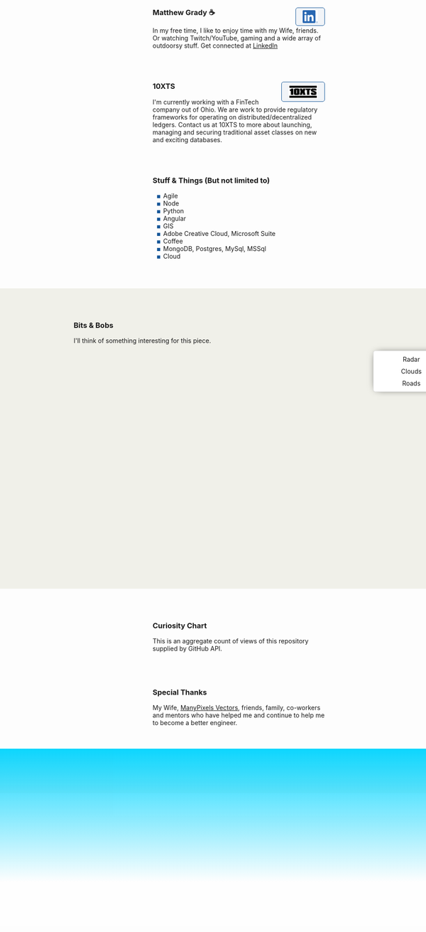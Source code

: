 <link rel="apple-touch-icon" sizes="180x180" href="/apple-touch-icon.png">
<link rel="icon" type="image/png" sizes="32x32" href="/favicon-32x32.png">
<link rel="icon" type="image/png" sizes="16x16" href="/favicon-16x16.png">
<link rel="manifest" href="/site.webmanifest">
<link rel="stylesheet" href="https://cdnjs.cloudflare.com/ajax/libs/animate.css/4.1.1/animate.min.css" />
<link rel="stylesheet" href="https://cdn.jsdelivr.net/gh/openlayers/openlayers.github.io@master/en/v6.8.1/css/ol.css" type="text/css">

<style>
.map {
	position: relative;
	width: 100%;
	height: 500px;
}
.mapControls {
position: absolute;
    width: 150px;
    margin: .5em;
    padding: 5px;
	top: .5em;
    right: 0px;
    background: white;
    z-index: 999;
    border-radius: 5px;
    border: 1px solid #e0e0e0;
	-webkit-box-shadow: 0px 0px 17px -8px #000000; 
box-shadow: 0px 0px 17px -8px #000000;
}
	
.ol-control {
	    border-radius: 5px;
    border: 1px solid #e0e0e0;
	-webkit-box-shadow: 0px 0px 17px -8px #000000; 
box-shadow: 0px 0px 17px -8px #000000;
	    background: white;
}
	
.ol-control:hover {
		    border-radius: 5px;
    border: 1px solid #e0e0e0;
	-webkit-box-shadow: 0px 0px 17px -8px #000000; 
box-shadow: 0px 0px 17px -8px #000000;
	    background: white;
}
	
.ol-control button {
background: white;
	color: black;
}
	
	.ol-control button:hover {
background: #e0e0e0;
	color: black;
}
	
.mapControls > .button {
	width: 100%;
	text-align: center;
	padding: 5px;
}
.mapControls > .button:hover {
	background-color: #e0e0e0;
}
</style>
<script src="https://cdn.jsdelivr.net/gh/openlayers/openlayers.github.io@master/en/v6.8.1/build/ol.js"></script>

<div class="row">
	<div class="row-logo" style="background-image:url('./Watermelon_Monochromatic.svg');"></div>
	<div class="row-item">
		<h3>Matthew Grady ☕ <a href="https://linkedin.com/in/matthew-grady-7b752a16"><img class="hover-friends" src="./LI-In-Bug.png" style=" float: right; max-width: 66px;
    padding: 5px 15px;
    border: 1px solid #155799; 
    background: rgba(21, 87, 153, .05);
    border-radius: 5px; max-height: 29.06px;"></a></h3>
		<div id="about"></div> In my free time, I like to enjoy time with my Wife, friends. Or watching Twitch/YouTube, gaming and a wide array of outdoorsy stuff. Get connected at <a href="https://linkedin.com/in/matthew-grady-7b752a16">LinkedIn</a>
	</div>
</div>
<script>
function sleep(ms) {
  return new Promise(resolve => setTimeout(resolve, ms));
}
document.getElementById("about").innerHTML = "Hi, I'm Matthew. I do solo and agile full-stack stuff and things from behind a monitor ( or 2, or 3 ).";
const header = document.getElementsByTagName("header");
window.onwheel = function(event) {
	headerScrollFunction(event)
};

function headerScrollFunction(event) {

	if(document.documentElement.scrollTop > 10 && event.deltaY > 0) {
		header[0].classList.remove('expand');
		header[0].classList.add('collapse');
	} else if(document.documentElement.scrollTop < 10 && event.deltaY < 0) {
		header[0].classList.remove('collapse');
		header[0].classList.add('expand');
		window.scrollTo(0, 0);
	} 

}
</script>
<style>

.parachute {
    margin: 200px;
    width: 400px;
    animation: xAxis 60s infinite cubic-bezier(0.02, 0.01, 0.21, 1);
    position: absolute;
    z-index: 99;
    top: 16.66px;
    left: 100px;
}
	
.parachute__img {
    animation: yAxis 60s infinite cubic-bezier(0.3, 0.27, 0.07, 1.64);
}

.parachute__img:before {
      content: "";
      display: block;
      width: 15px;
      height: 15px;
      background: url("https://dl.dropboxusercontent.com/s/7xthrrako1qpxy9/parachute.svg")
        no-repeat;
      animation: swing ease-in-out 1s infinite alternate;
      transform-origin: center -20px;
 }

.plane {
  background: url("https://dl.dropboxusercontent.com/s/egcs4ohbyrfa39n/aeroplane.svg")
    no-repeat;
  width: 42px;
  height: 42px;
  position: absolute;
  z-index: 99;
  top: -16px;
  left: -108px;
  animation: right linear 30s infinite;
}

@keyframes yAxis {
  33% {
    animation-timing-function: cubic-bezier(0.02, 0.01, 0.21, 1);
    transform: translateY(-200px);
  }
  66% {
    animation-timing-function: cubic-bezier(0, .2, -1.42, -6);
    transform: translateY(-200px);
  }
}

@keyframes xAxis {
  33% {
    animation-timing-function: cubic-bezier(0.3, 0.27, 0.07, 1.64);
    transform: translateX(700px);
  } 
  66% {
    animation-timing-function: cubic-bezier(0, 0, -1.15, -6.64);
    transform: translateX(700px);
  }
}

@keyframes swing {
  0% {
    transform: rotate(5deg);
  }
  100% {
    transform: rotate(-5deg);
  }
}


@keyframes right {
  0% {
    left: -108px;
  }	
  25% {
    left: calc(25% + 108px);
  }
  35% {
    left: calc(35% + 108px);
    top: 12px;
  }
  50% {
    left: calc(50% + 108px);
    top: 12px;
  }
  75% {
    left: calc(75% + 108px);
    top: 5px;
  }
  100% {
    left: calc(100% + 108px);
  }
}

.page-header {
	background-image: url('1610.m00.i125.n015.S.c12.310635362 Vector cartoon blue cloudy sky horizontal seamless pattern.jpg') !important;
	background-size: 85%;
	background-repeat: repeat;
	background-position: 0 0;
	/*adjust s value for speed*/
	animation: animatedBackground 850s linear infinite;
	z-index: 99;
	-webkit-box-shadow: 0px 10px 50px 13px #FFFFFF;
	box-shadow: 0px 10px 50px 13px #FFFFFF;
}

.page-header:after,
.page-header:before {
	content: '';
	display: block;
	position: absolute;
	top: 0;
	bottom: 0;
	left: 0;
	right: 0;
	mix-blend-mode: hard-light;
}

.page-header:before {
	background: linear-gradient(0deg, rgba(255, 255, 255, .4) 25%, rgba(0, 212, 255, 0.3) 100%);
	animation: OpacityAnim 60s ease-in-out 0s infinite alternate;
	border-bottom: 4px rgba(255, 255, 255, .4) solid;
}

.page-header:after {
	background: linear-gradient(0deg, rgba(85, 48, 83, 0.65) 25%, rgba(85, 48, 83, 0.45) 100%), rgba(0, 0, 0, .35) url('stars.png') repeat;
	animation: OpacityAnim 60s ease-in-out -60s infinite alternate, animatedBackground 1200s linear infinite;
	border-bottom: 4px rgba(0, 0, 0, .3) solid;
}

@keyframes OpacityAnim {
	0% {
		opacity: 1.0
	}

	100% {
		opacity: 0.0
	}
}

@keyframes animatedBackground {
	from {
		background-position: 0 0;
	}

	/*use negative width if you want it to flow right to left else and positive for left to right*/
	to {
		background-position: -10000px 0;
	}
}

.row {
	display: flex;
	margin-bottom: 50px;
	scroll-snap-align: start;
    z-index;99;
}

.row-logo {
	margin-right: 1rem;
    width: 100px;
    height: 100px;
    max-width: 100px;
    margin-right: 1rem;
    min-width: 100px;
    max-height: 100px;
    min-height: 100%;
    background-size: 100px 100px;
}

.row-logo:after {
	content: '';
	display: block;
	position: relative;
	top: -100px;
	bottom: 0;
	left: 0;
	right: 0;
    width: 100px;
    height: 100px;
}

.row-logo:before {
	content: '';
	display: block;
	position: relative;
	top: 0;
	bottom: 0;
	left: 0;
	right: 0;
    width: 100px;
    height: 100px;
}

.row-item {}

ul li {
	list-style-image: radial-gradient(circle, #155799, #155799);
	list-style-border: 1px solid #155799;
}

.collapse {
	display: flex;
	justify-content: center;
	align-items: center;
	animation: collapse .5s ease forwards, animatedBackground 850s linear infinite;
	background-size: 85%;
	background-repeat: repeat;
	background-position: 0 0;
}

.project-name {
	z-index: 100;
	position: relative;
}

.page-header a {
	z-index: 100;
	position: relative;
	color: rgba(255, 255, 255, .9);
	background-color: rgba(0, 0, 0, .4);
	border-color: white;
}

.collapse .project-name {
	font-size: 12px;
}

.collapse a.btn {
	display: none;
}

.expand {
	animation: expand .5s ease forwards, animatedBackground 850s linear infinite;
	padding-top: 80px;
	padding-bottom: 80px;
	background-size: 85%;
	background-repeat: repeat;
	background-position: 0 0;
}

.bottom-left {
	position: fixed;
	bottom: 18px;
	left: -10px;
}

.top-right {
	position: fixed;
	top: 60px;
	right: 00px;
}

.page-header {
	background-image: linear-gradient(120deg, #155799, #fff);
	position: sticky;
	top: 0px;
	padding-top: 80px;
	padding-bottom: 80px;
}

.main-content h1,
.main-content h2,
.main-content h3,
.main-content h4,
.main-content h5,
.main-content h6 {
	color: #155799;
}

@keyframes collapse {
	from {
		padding-top: 80px;
		padding-bottom: 80px;
	}

	to {
		padding-top: 2px;
		padding-bottom: 2px;
	}
}

@keyframes expand {
	from {
		padding-top: 2px;
		padding-bottom: 2px;
	}

	to {
		padding-top: 80px;
		padding-bottom: 80px;
	}
}

.flex-grow {
 flex-grow: 1;
}
.wide-stuffs {
 padding: 50px;
 background: rgb(240, 240, 233);
}
</style>

<div class="parachute">
  <div class="parachute__img"></div>
</div>

<div class="plane">
  
</div>

<div class="row">
	<div class="row-logo" style="background-image:url('./Statue of liberty_Monochromatic.svg');"></div>
	<div class="row-item">
		<h3>10XTS <a href="mailto: info@10xts.com"><img src="./10xts.png" style=" float: right; max-width: 66px;
    padding: 5px 15px;
    border: 1px solid #155799; 
    background: rgba(21, 87, 153, .05);
    border-radius: 5px;"></a></h3> I'm currently working with a FinTech company out of Ohio. We are work to provide regulatory frameworks for operating on distributed/decentralized ledgers. Contact us at 10XTS to more about launching, managing and securing traditional asset classes on new and exciting databases.
	</div>
</div>
<div class="row">
	<div class="row-logo" style="background-image:url('./Data Arranging_Monochromatic.svg');"></div>
	<div class="row-item">
		<h3>Stuff & Things (But not limited to)</h3>
		<ul>
			<li>Agile</li>
			<li>Node</li>
			<li>Python</li>
			<li>Angular</li>
			<li>GIS</li>
			<li>Adobe Creative Cloud, Microsoft Suite</li>
			<li>Coffee</li>
			<li>MongoDB, Postgres, MySql, MSSql</li>
			<li>Cloud</li>
		</ul>
	</div>
</div>
<div class="row wide-stuffs" style="width: 100vw; z-index: 101; position: relative;
    margin: 0px;
    margin-left: calc(50% - 50vw);
    margin-bottom: 50px;">
	<div class="row-logo" style="background-image:url('./America_Monochromatic.svg');"></div>
	<div class="row-item flex-grow">
		<h3>Bits & Bobs</h3> I'll think of something interesting for this piece. <div id="map" class="map">
		<div class="mapControls">
			<div class="button">Radar</div>
			<div class="button">Clouds</div>
			<div class="button">Roads</div>
		</div>
		</div>
		<script type="text/javascript">

			const parser = new DOMParser();

/* Async function used to retrieve start and end time from RADAR_1KM_RRAI layer GetCapabilities document */
async function getData() {
  let response = await fetch(
    "https://geo.weather.gc.ca/geomet/?lang=en&service=WMS&request=GetCapabilities&version=1.3.0&LAYERS=RADAR_1KM_RRAI"
  );
  let data = await response
    .text()
    .then((data) =>
      parser
        .parseFromString(data, "text/xml")
        .getElementsByTagName("Dimension")[0]
        .innerHTML.split("/")
    );
  return data;
}

let layers = [
	new ol.layer.Tile({
		source: new ol.source.XYZ({
			attributions: 'Copyright:© 2013 ESRI, i-cubed, GeoEye',
			url: 'https://services.arcgisonline.com/arcgis/rest/services/' + 'ESRI_Imagery_World_2D/MapServer/tile/{z}/{y}/{x}',
			maxZoom: 15,
			projection: 'EPSG:4326',
			tileSize: 512, // the tile size supported by the ArcGIS tile service
			maxResolution: 180 / 512, // Esri's tile grid fits 180 degrees on one 512 px tile
			wrapX: true,
		}),
	}),
    new ol.layer.Image({
        source: new ol.source.ImageWMS({
          format: "image/png",
          url: "https://geo.weather.gc.ca/geomet/",
          params: { LAYERS: "RADAR_1KM_RRAI", TILED: true },
          transition: 0
        }),
        opacity: .5
    })
];

let map = new ol.Map({
	target: "map",
	layers: layers,
	view: new ol.View({
		center: [ -81.37, 28.53 ],
		projection: 'EPSG:4326',
		zoom: 6,
		minZoom: 2,
	}),
});

function updateInfo(current_time) {
   // No Info Container At This time
}

function updateLayers() {
  layers[1]
    .getSource()
    .updateParams({ TIME: current_time.toISOString().split(".")[0] + "Z" });
  layers[2]
    .getSource()
    .updateParams({ TIME: current_time.toISOString().split(".")[0] + "Z" });
}
		</script>
	</div>
</div>
<div class="row">
	<div class="row-logo" style="background-image:url('./Spotlight _Monochromatic.svg');"></div>
	<div class="row-item">
		<h3>Curiosity Chart</h3> This is an aggregate count of views of this repository supplied by GitHub API. <section id="curiosity-container" class="curiosity-container"></section>
	</div>
</div>
<script src="https://d3js.org/d3.v3.min.js"></script>
<script src="https://cdnjs.cloudflare.com/ajax/libs/jquery/3.6.0/jquery.min.js" integrity="sha512-894YE6QWD5I59HgZOGReFYm4dnWc1Qt5NtvYSaNcOP+u1T9qYdvdihz0PPSiiqn/+/3e7Jo4EaG7TubfWGUrMQ==" crossorigin="anonymous" referrerpolicy="no-referrer"></script>
<script>
// Set the dimensions of the canvas / graph
const margin = {
		top: 30,
		right: 20,
		bottom: 30,
		left: 50
	},
	width = 600 - margin.left - margin.right,
	height = 270 - margin.top - margin.bottom;
// Parse the date / time
const parseDate = d3.time.format("%d-%b-%y").parse;
// Set the ranges
const x = d3.scale.ordinal().rangeRoundBands([0, width], 1);
const y = d3.scale.linear().range([height, 0]);
// Define the axes
const xAxis = d3.svg.axis().scale(x).orient("bottom");
const yAxis = d3.svg.axis().scale(y).orient("left").ticks(3);
// Define the line
const valueline = d3.svg.line().interpolate("basis").x(function(d) {
	return x(d.superposition);
}).y(function(d) {
	return y(d.value);
});
// Adds the svg canvas
const svg = d3.select("section").append("svg").attr("width", width + margin.left + margin.right).attr("height", height + margin.top + margin.bottom).append("g").attr("transform", "translate(" + margin.left + "," + margin.top + ")");
window.sneakyVariable = [];
$.ajax({
	url: 'https://api.countapi.xyz/hit/coffeestained.github.io/about-this-dev',
	type: 'GET',
	success: function(data) {
		const past = {
			value: (data.value - 1) / 2,
			superposition: 'The Past'
		};
		window.sneakyVariable.push(past);
		$.ajax({
			url: 'https://api.countapi.xyz/hit/coffeestained.github.io/about-this-dev',
			type: 'GET',
			success: function(data) {
				const present = {
					value: (data.value) / 2,
					superposition: 'The Present'
				};
				window.sneakyVariable.push(present);
				window.sneakyVariable.forEach(function(d) {
					d.superposition = d.superposition;
					d.value = +d.value;
				});
				// Scale the range of the data
				x.domain(d3.extent(window.sneakyVariable, function(d) {
					return d.superposition;
				}));
				y.domain([0, d3.max(window.sneakyVariable, function(d) {
					return d.value;
				})]);
				// Add the valueline path.
				//svg.append("path")	
				//.attr("class", "line")
				//.attr("d", valueline(window.sneakyVariable));
				// Add the X Axis
				svg.append("g").attr("class", "x axis").attr("transform", "translate(0," + height + ")").call(xAxis);
				// Add the Y Axis
				svg.append("g").attr("class", "y axis").call(yAxis);
				svg.selectAll(".dot").data(window.sneakyVariable, function(d) {
					return d.value
				}).enter().append("circle").attr("r", 3).attr("cx", function(d, i) {
					if(i == 0) return 175;
					else return 350;
				}).attr("cy", function(d) {
					return d.value
				}).attr("fill", function(d) {
					return '#155799';
				});
				// Add the line
				svg.append("path").datum(data).attr("fill", "none").attr("stroke", "steelblue").attr("stroke-width", 1.5).attr("d", d3.svg.line().x(function(d) {
					return x(d.superposition)
				}).y(function(d) {
					return y(d.value)
				}))
			},
			error: function(request, error) {
				alert("Request: " + JSON.stringify(request));
			}
		});
	},
	error: function(request, error) {
		alert("Request: " + JSON.stringify(request));
	}
});
const element = document.querySelector("h1");
element.classList.add('animate__animated');
window.sneakyAnimationEnum = ['animate__bounce', 'animate__pulse', 'animate__rubberBand', 'animate__shakeX', 'animate__shakeY', 'animate__swing', 'animate__tada', 'animate__jello', 'animate__heartBeat'];
window.sneakyCurrentAnimation = window.sneakyAnimationEnum[Math.floor(Math.random() * window.sneakyAnimationEnum.length)];
element.classList.add(window.sneakyCurrentAnimation);
element.addEventListener("mouseover", event => {
	element.classList.remove(window.sneakyCurrentAnimation);
	let current = window.sneakyAnimationEnum[Math.floor(Math.random() * window.sneakyAnimationEnum.length)];
	window.sneakyCurrentAnimation = current;
	element.classList.add(current);
});
window.hoverFriends = document.querySelectorAll('div.row-logo');
console.log(hoverFriends);
window.hoverFriends.forEach(element => {
	element.classList.add('animate__animated');
	element.addEventListener("mouseover", event => {
		element.classList.remove(window.sneakyCurrentAnimation);
		let current = window.sneakyAnimationEnum[Math.floor(Math.random() * window.sneakyAnimationEnum.length)];
		window.sneakyCurrentAnimation = current;
		element.classList.add(current);
	});
});

</script>
<style>
.absolute { position: absolute; color: white; }
#curiosity-container > path {
	stroke: #155799;
	stroke-width: 2;
	fill: none;
}

.axis path,
.axis line {
	fill: none;
	stroke: #8ba9c7;
	stroke-width: 1;
	shape-rendering: crispEdges;
}

.dot {
	fill: #155799;
	stroke: #fff;
}

.footer-stuffs {
    background: url('./Landscape-agriculture.svg');
    background-size: cover;
    height: 400px;
}
.footer-stuffs:after,
.footer-stuffs:before {
    content: '';
    display: block;
    position: absolute;
    left: 0;
    right: 0;
    mix-blend-mode: multiply;
    height: 400px;
    margin-top: -50px;
}
.footer-stuffs:before {
	background: linear-gradient(0deg, rgba(255, 255, 255, .4) 25%, rgba(0, 212, 255, 0.95) 100%);
	animation: OpacityAnim 60s ease-in-out 0s infinite alternate;
    mix-blend-mode: initial;
}
.footer-stuffs:after {
	background: linear-gradient(0deg, rgba(85, 48, 83, 0.65) 25%, rgba(85, 48, 83, 0.45) 100%), rgba(0, 0, 0, .35) url('stars.png') repeat;
	animation: OpacityAnim 60s ease-in-out -60s infinite alternate, animatedBackground 1200s linear infinite;
}

.site-footer { position: absolute; color: white; } 
.site-footer-credits { color: white; }
	.cloud{
  z-index:1
}
	
</style>
<div class="row">
	<div class="row-logo" style="background-image:url('./Brainstorming session _Monochromatic.svg');"></div>
	<div class="row-item">
		<h3>Special Thanks</h3> My Wife, <a href="https://www.manypixels.co/gallery">ManyPixels Vectors</a>, friends, family, co-workers and mentors who have helped me and continue to help me to become a better engineer.
	</div>
</div>

<script>
	
</script>

<div class="row wide-stuffs footer-stuffs" style="    position: absolute;
    left: 0px;
    right: 0px;
    margin: 0px;
    margin-left: calc(50% - 50vw);">
	


</div>
<style>
.rocket {
position: absolute;
    width: 40px;
    left: -300px;
    z-index: 200;
}
 .rocket .rocket-body {
	 width: 40px;
	position:relative;
	z-index: 99;
	 left: calc(50% - 50px);
}
.rocketBounce { 	 animation: bounce 0.5s infinite; }
 .rocket .rocket-body .body {
	 background-color: #dadada;
	 height: 180px;
	 left: calc(50% - 50px);
	 border-top-right-radius: 100%;
	 border-top-left-radius: 100%;
	 border-bottom-left-radius: 50%;
	 border-bottom-right-radius: 50%;
	 border-top: 5px solid #f5f5f5;
}
 .rocket .rocket-body:before {
	 content: '';
	 position: absolute;
	 left: calc(50% - 24px);
	 width: 48px;
	 height: 13px;
	 background-color: #554842;
	 bottom: -13px;
	 border-bottom-right-radius: 60%;
	 border-bottom-left-radius: 60%;
}
 .rocket .window {
	 position: absolute;
	 width: 20px;
	 height: 20px;
	 border-radius: 100%;
	 background-color: #a75248;
	 left: calc(50% - 10px);
	 top: 40px;
	 border: 5px solid #b4b2b2;
}
 .rocket .fin {
	 position: absolute;
	 z-index: -100;
	 height: 55px;
	 width: 25px;
	 background-color: #a75248;
}
 .rocket .fin-left {
	 left: -20px;
	 top: calc(100% - 55px);
	 border-top-left-radius: 80%;
	 border-bottom-left-radius: 20%;
}
 .rocket .fin-right {
	 right: -20px;
	 top: calc(100% - 55px);
	 border-top-right-radius: 80%;
	 border-bottom-right-radius: 20%;
}
 .rocket .exhaust-flame {
	 position: absolute;
	 top: 90%;
	 width: 28px;
	 background: linear-gradient(to bottom, transparent 10%, #f5f5f5 100%);
	 height: 150px;
	 left: calc(50% - 14px);
	 animation: exhaust 0.2s infinite;
}
 .rocket .exhaust-fumes li {
	 width: 60px;
	 height: 60px;
	 background-color: #f5f5f5;
	 list-style: none;
	 position: absolute;
	 border-radius: 100%;
}
 .rocket .exhaust-fumes li:first-child {
	 width: 200px;
	 height: 200px;
	 bottom: -300px;
	 animation: fumes 5s infinite;
}
 .rocket .exhaust-fumes li:nth-child(2) {
	 width: 150px;
	 height: 150px;
	 left: -120px;
	 top: 260px;
	 animation: fumes 3.2s infinite;
}
 .rocket .exhaust-fumes li:nth-child(3) {
	 width: 120px;
	 height: 120px;
	 left: -40px;
	 top: 330px;
	 animation: fumes 3s 1s infinite;
}
 .rocket .exhaust-fumes li:nth-child(4) {
	 width: 100px;
	 height: 100px;
	 left: -170px;
	 animation: fumes 4s 2s infinite;
	 top: 380px;
}
 .rocket .exhaust-fumes li:nth-child(5) {
	 width: 130px;
	 height: 130px;
	 left: -120px;
	 top: 350px;
	 animation: fumes 5s infinite;
}
 .rocket .exhaust-fumes li:nth-child(6) {
	 width: 200px;
	 height: 200px;
	 left: -60px;
	 top: 280px;
	 animation: fumes2 10s infinite;
}
 .rocket .exhaust-fumes li:nth-child(7) {
	 width: 100px;
	 height: 100px;
	 left: -100px;
	 top: 320px;
}
 .rocket .exhaust-fumes li:nth-child(8) {
	 width: 110px;
	 height: 110px;
	 left: 70px;
	 top: 340px;
}
 .rocket .exhaust-fumes li:nth-child(9) {
	 width: 90px;
	 height: 90px;
	 left: 200px;
	 top: 380px;
	 animation: fumes 20s infinite;
}
 @keyframes fumes {
	 50% {
		 transform: scale(1.5);
		 background-color: transparent;
	}
	 51% {
		 transform: scale(0.8);
	}
	 100% {
		 background-color: #f5f5f5;
		 transform: scale(1);
	}
}
 @keyframes bounce {
	 0% {
		 transform: translate3d(0px, 0px, 0);
	}
	 50% {
		 transform: translate3d(0px, -4px, 0);
	}
	 100% {
		 transform: translate3d(0px, 0px, 0);
	}
}
 @keyframes exhaust {
	 0% {
		 background: linear-gradient(to bottom, transparent 10%, #f5f5f5 100%);
	}
	 50% {
		 background: linear-gradient(to bottom, transparent 8%, #f5f5f5 100%);
	}
	 75% {
		 background: linear-gradient(to bottom, transparent 12%, #f5f5f5 100%);
	}
}
 @keyframes fumes2 {
	 50% {
		 transform: scale(1.1);
	}
}
	
	
.container {
	position: relative;
	left: -35px;
	top: -5px;
	margin: 0 auto;
	width: 40px;
	height: 60px;
	transform-origin: center top;
	animation-name: flicker;
	animation-duration: 3ms;
	animation-delay: 200ms;
	animation-timing-function: ease-in;
	animation-iteration-count: infinite;
	animation-direction: alternate;
}
.container .flame {
	bottom: 0;
	position: absolute;
	border-bottom-right-radius: 50%;
	border-bottom-left-radius: 50%;
	border-top-left-radius: 50%;
	transform: rotate(135deg) scale(1.5, 1.5);
  -moz-transform: rotate(135deg) scale(1.5, 1.5);
  -webkit-transform: rotate(135deg) scale(1.5, 1.5);
  -o-transform: rotate(135deg) scale(1.5, 1.5);
}
.container .yellow {
	left: 15px;
	width: 20px;
	height: 30px;
	background: gold;
	box-shadow: 0px 0px 9px 4px gold;
}
.container .orange {
	left: 10px;
	width: 30px;
	height: 40px;
	background: orange;
	box-shadow: 0px 0px 9px 4px orange;
}
.container .red {
	left: 5px;
	top: 20px;
	width: 40px;
	height: 50px;
	background: OrangeRed;
	border: 1px solid OrangeRed;
	box-shadow: 0px 0px 5px 4px OrangeRed;
}
.container .white {
	left: 15px;
	top: 20px;
	width: 20px;
	height: 30px;
	background: white;
	box-shadow: 0px 0px 9px 4px white;
}
.container .circle {
	border-radius: 50%;
	position: absolute;
}
.container .blue {
	width: 10px;
	height: 10px;
	left: 25px;
	top: 5px;
	background: SlateBlue;
	box-shadow: 0px 0px 15px 10px #4fc1e9;
}
.container .black {
	width: 30px;
	height: 40px;
	left: 10px;
	top: -30px;
	background: #ddd;
	border: 1px solid #282A3A;
	box-shadow: 0px 0px 10px 10px #282A3A;
}
 @keyframes flicker {
 0% {
transform: rotate(-1deg);
   -moz-transform: rotate(-1deg);
   -webkit-transform: rotate(-1deg);
}
 20% {
transform: rotate(1deg);
   -moz-transform: rotate(1deg);
   -webkit-transform: rotate(1deg);
}
 40% {
transform: rotate(-1deg);
   -moz-transform: rotate(-1deg);
   -webkit-transform: rotate(-1deg);
}
 60% {
transform: rotate(1deg) scaleY(1.04);
}
 80% {
transform: rotate(-2deg) scaleY(0.92);
   -moz-transform: rotate(-2deg) scaleY(0.92);
   -webkit-transform: rotate(-2deg) scaleY(0.92);
}
 100% {
   transform: rotate(1deg);
   -webkit-transform: rotate(1deg);
   -moz-transform: rotate(1deg);
   }
}
 
</style>
<div style="z-index:100; position: relative; bottom: 0px; top: 0px; left: 0px;">
  <div id="rocket" class="rocket" style="bottom: -350px; transform: scale(.5);">
    <div id="rocketBody" class="rocket-body rocketBounce">
      <div class="body"></div>
      <div class="fin fin-left"></div>
      <div class="fin fin-right"></div>
      <div class="window"></div>
    </div>
         <div style="height: 60px;" id="flame" class="container">
	    <div class="red flame"></div>
	    <div class="orange flame"></div>
	    <div class="yellow flame"></div>
	    <div class="white flame"></div>
	    <div class="blue circle"></div>
	    <div class="black circle"></div>
	  </div>
<!--     <ul class="exhaust-fumes">
      <li></li>
      <li></li>
      <li></li>
      <li></li>
      <li></li>
      <li></li>
      <li></li>
      <li></li>
      <li></li>
    </ul> -->
  </div>
</div>
<script>
		
const animateRocket = async function(direction = 1) {
    const rocket = document.getElementById('rocket');
    let bottom = parseInt(rocket.style.bottom);
    const flame = document.getElementById('flame');
    const rocketBody = document.getElementById('rocketBody');
    flame.classList.add('container'); 
    rocketBody.classList.add('rocketBounce'); 
    const scaleFactor = Math.abs(bottom) / 3460;
    const transformAmount = scaleFactor < .4 ? .4 : scaleFactor;
    rocket.style.transform = `scale(${transformAmount})`;
    await sleep(1);
    if (direction === 1) {
	if (bottom > 700) bottom = bottom - 3;
	else if (bottom > 300) bottom = bottom - 2;
	else bottom = bottom - 1;
	console.log(bottom);
	rocket.style.bottom = bottom + 'px';
	if (bottom < -650) {
		flame.classList.remove('container'); 
		rocketBody.classList.remove('rocketBounce'); 
		await sleep(15000);
		animateRocket(0);
	} else {
		animateRocket(1);
	}
    } else {
	if (bottom > 700) bottom = bottom + 3;
	else if (bottom > 300) bottom = bottom + 2;
	else bottom = bottom + 1;
	console.log(bottom);
	rocket.style.bottom = bottom + 'px';
	if (bottom > 2810) {
		await sleep(1055);
		animateRocket(1);
	} else {
		animateRocket(0);
	}
    }
};

animateRocket(0); 
</script>

